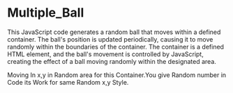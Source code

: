 # Multiple_Ball

This JavaScript code generates a random ball that moves within a defined container. The ball's position is updated periodically, causing it to move randomly within the boundaries of the container. The container is a defined HTML element, and the ball's movement is controlled by JavaScript, creating the effect of a ball moving randomly within the designated area.

Moving In x,y in Random area for this Container.You give Random number in Code its Work for same Random x,y Style.
